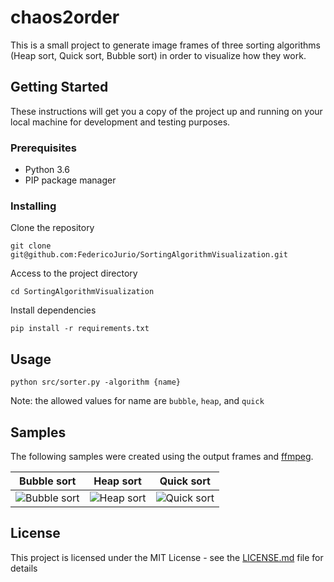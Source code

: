 # chaos2order
This is a small project to generate image frames of three sorting algorithms (Heap sort, Quick sort, Bubble sort) in order to visualize how they work.

## Getting Started
These instructions will get you a copy of the project up and running on your local machine for development and testing purposes.

### Prerequisites
- Python 3.6
- PIP package manager

### Installing
Clone the repository
```
git clone git@github.com:FedericoJurio/SortingAlgorithmVisualization.git
```

Access to the project directory
```
cd SortingAlgorithmVisualization
```
Install dependencies
```
pip install -r requirements.txt
```

## Usage
```
python src/sorter.py -algorithm {name}
```
Note: the allowed values for name are `bubble`, `heap`, and `quick`

## Samples
The following samples were created using the output frames and [ffmpeg](https://ffmpeg.org/).

| Bubble sort | Heap sort | Quick sort |
| --- | --- | --- |
| ![Bubble sort](https://github.com/FedericoJurio/chaos2order/blob/master/sample/bubble.gif) | ![Heap sort](https://github.com/FedericoJurio/chaos2order/blob/master/sample/heap.gif) | ![Quick sort](https://github.com/FedericoJurio/chaos2order/blob/master/sample/heap.gif) |

## License
This project is licensed under the MIT License - see the [LICENSE.md](LICENSE.md) file for details
